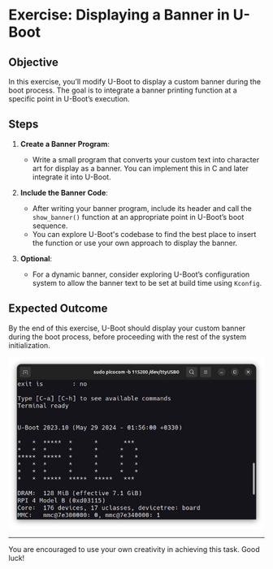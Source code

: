 # Exercise: Displaying a Banner in U-Boot

## Objective

In this exercise, you’ll modify U-Boot to display a custom banner during the boot process. The goal is to integrate a banner printing function at a specific point in U-Boot’s execution.

## Steps

1. **Create a Banner Program**:
   - Write a small program that converts your custom text into character art for display as a banner. You can implement this in C and later integrate it into U-Boot.

2. **Include the Banner Code**:
   - After writing your banner program, include its header and call the `show_banner()` function at an appropriate point in U-Boot’s boot sequence. 
   - You can explore U-Boot's codebase to find the best place to insert the function or use your own approach to display the banner.

3. **Optional**:
   - For a dynamic banner, consider exploring U-Boot’s configuration system to allow the banner text to be set at build time using `Kconfig`.

## Expected Outcome

By the end of this exercise, U-Boot should display your custom banner during the boot process, before proceeding with the rest of the system initialization.

![Expected Output](https://github.com/xmersad/Embedded-Linux-Practices/blob/main/Embedded-Linux-From-Scratch/U-Boot_Banner/Solution_U-Boot-Banner/Banner.jpeg)

---

You are encouraged to use your own creativity in achieving this task. Good luck!

